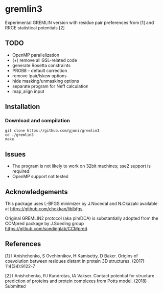# gremlin3
Experimental GREMLIN version with residue pair preferences from [1] and RRCE statistical potentials [2]

## TODO

* OpenMP parallelization
* (+) remove all GSL-related code
* generate Rosetta constraints
* PROB8 - default correction
* remove lpair/lskew options
* hide masking/unmasking options
* separate program for Neff calculation
* map_align input

## Installation

### Download and compilation
    git clone https://github.com/gjoni/gremlin3
    cd ./gremlin3
    make

## Issues

* The program is not likely to work on 32bit machines; sse2 support is required
* OpenMP support not tested

## Acknowledgements

This package uses L-BFGS minimizer by J.Nocedal and N.Okazaki available at https://github.com/chokkan/liblbfgs.

Original GREMLIN2 protocol (aka plmDCA) is substantially adopted from the CCMpred package by J.Soeding group https://github.com/soedinglab/CCMpred.

## References

[1] I Anishchenko, S Ovchinnikov, H Kamisetty, D Baker. Origins of coevolution between residues distant in protein 3D structures. (2017) 114(34):9122-7

[2] I Anishchenko, PJ Kundrotas, IA Vakser. Contact potential for structure prediction of proteins and protein complexes from Potts model. (2018) Submitted

